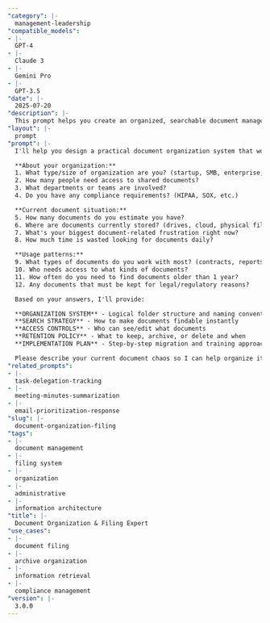 ```yaml
---
"category": |-
  management-leadership
"compatible_models":
- |-
  GPT-4
- |-
  Claude 3
- |-
  Gemini Pro
- |-
  GPT-3.5
"date": |-
  2025-07-20
"description": |-
  This prompt helps you create an organized, searchable document management system that saves time, ensures compliance, and scales with your organization's growth.
"layout": |-
  prompt
"prompt": |-
  I'll help you design a practical document organization system that works for your team. Let me understand your current situation:

  **About your organization:**
  1. What type/size of organization are you? (startup, SMB, enterprise, non-profit)
  2. How many people need access to shared documents?
  3. What departments or teams are involved?
  4. Do you have any compliance requirements? (HIPAA, SOX, etc.)

  **Current document situation:**
  5. How many documents do you estimate you have?
  6. Where are documents currently stored? (drives, cloud, physical files)
  7. What's your biggest document-related frustration right now?
  8. How much time is wasted looking for documents daily?

  **Usage patterns:**
  9. What types of documents do you work with most? (contracts, reports, etc.)
  10. Who needs access to what kinds of documents?
  11. How often do you need to find documents older than 1 year?
  12. Any documents that must be kept for legal/regulatory reasons?

  Based on your answers, I'll provide:

  **ORGANIZATION SYSTEM** - Logical folder structure and naming conventions
  **SEARCH STRATEGY** - How to make documents findable instantly
  **ACCESS CONTROLS** - Who can see/edit what documents
  **RETENTION POLICY** - What to keep, archive, or delete and when
  **IMPLEMENTATION PLAN** - Step-by-step migration and training approach

  Please describe your current document chaos so I can help organize it!
"related_prompts":
- |-
  task-delegation-tracking
- |-
  meeting-minutes-summarization
- |-
  email-prioritization-response
"slug": |-
  document-organization-filing
"tags":
- |-
  document management
- |-
  filing system
- |-
  organization
- |-
  administrative
- |-
  information architecture
"title": |-
  Document Organization & Filing Expert
"use_cases":
- |-
  document filing
- |-
  archive organization
- |-
  information retrieval
- |-
  compliance management
"version": |-
  3.0.0
---
```

